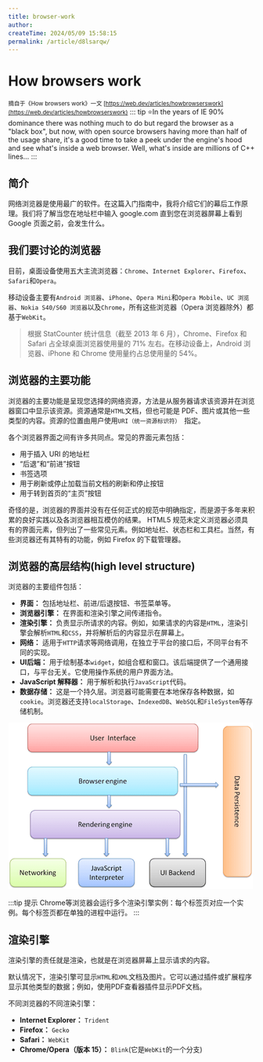 ```yaml
---
title: browser-work
author:
createTime: 2024/05/09 15:58:15
permalink: /article/d8lsarqw/
---
```

# How browsers work
<small>摘自于《How browsers work》一文 [https://web.dev/articles/howbrowserswork](https://web.dev/articles/howbrowserswork)</small>
::: tip
:star:In the years of IE 90% dominance there was nothing much to do but regard the browser as a "black box", but now, with open source browsers having more than half of the usage share, it's a good time to take a peek under the engine's hood and see what's inside a web browser. Well, what's inside are millions of C++ lines…
:::

## 简介
网络浏览器是使用最广的软件。在这篇入门指南中，我将介绍它们的幕后工作原理。我们将了解当您在地址栏中输入 google.com 直到您在浏览器屏幕上看到 Google 页面之前，会发生什么。

## 我们要讨论的浏览器
目前，桌面设备使用五大主流浏览器：`Chrome`、`Internet Explorer`、`Firefox`、`Safari`和`Opera`。

移动设备主要有`Android 浏览器`、`iPhone`、`Opera Mini`和`Opera Mobile`、`UC 浏览器`、`Nokia S40/S60 浏览器`以及`Chrome`，所有这些浏览器（Opera 浏览器除外）都基于`WebKit`。

> 根据 StatCounter 统计信息（截至 2013 年 6 月），Chrome、Firefox 和 Safari 占全球桌面浏览器使用量的 71% 左右。在移动设备上，Android 浏览器、iPhone 和 Chrome 使用量约占总使用量的 54%。

## 浏览器的主要功能
浏览器的主要功能是呈现您选择的网络资源，方法是从服务器请求该资源并在浏览器窗口中显示该资源。资源通常是`HTML`文档，但也可能是 PDF、图片或其他一些类型的内容。资源的位置由用户使用`URI（统一资源标识符） `指定。

各个浏览器界面之间有许多共同点。常见的界面元素包括：
- 用于插入 URI 的地址栏
- “后退”和“前进”按钮
- 书签选项
- 用于刷新或停止加载当前文档的刷新和停止按钮
- 用于转到首页的“主页”按钮

奇怪的是，浏览器的界面并没有在任何正式的规范中明确指定，而是源于多年来积累的良好实践以及各浏览器相互模仿的结果。 HTML5 规范未定义浏览器必须具有的界面元素，但列出了一些常见元素。例如地址栏、状态栏和工具栏。当然，有些浏览器还有其特有的功能，例如 Firefox 的下载管理器。

## 浏览器的高层结构(high level structure)
浏览器的主要组件包括：
- **界面：** 包括地址栏、前进/后退按钮、书签菜单等。
- **浏览器引擎：** 在界面和渲染引擎之间传递指令。
- **渲染引擎：** 负责显示所请求的内容。例如，如果请求的内容是`HTML`，渲染引擎会解析`HTML`和`CSS`，并将解析后的内容显示在屏幕上。
- **网络：** 适用于`HTTP`请求等网络调用，在独立于平台的接口后，不同平台有不同的实现。
- **UI后端：** 用于绘制基本`widget`，如组合框和窗口。该后端提供了一个通用接口，与平台无关。它使用操作系统的用户界面方法。
- **JavaScript 解释器：** 用于解析和执行`JavaScript`代码。
- **数据存储：** 这是一个持久层。浏览器可能需要在本地保存各种数据，如`cookie`。浏览器还支持`localStorage`、`IndexedDB`、`WebSQL`和`FileSystem`等存储机制。

![browsers_high_level_structure](./images/browser-work-1-structure.png)

:::tip 提示
Chrome等浏览器会运行多个渲染引擎实例：每个标签页对应一个实例。每个标签页都在单独的进程中运行。
:::

## 渲染引擎
渲染引擎的责任就是渲染，也就是在浏览器屏幕上显示请求的内容。

默认情况下，渲染引擎可显示`HTML`和`XML`文档及图片。它可以通过插件或扩展程序显示其他类型的数据；例如，使用PDF查看器插件显示PDF文档。

不同浏览器的不同渲染引擎：
- **Internet Explorer：** `Trident`
- **Firefox：** `Gecko`
- **Safari：** `WebKit`
- **Chrome/Opera（版本 15）：** `Blink`(它是`WebKit`的一个分支)